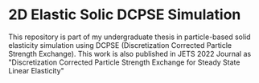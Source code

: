 # 2D Elastic Solic DCPSE Simulation
This repository is part of my undergraduate thesis in particle-based solid elasticity simulation using DCPSE (Discretization Corrected Particle Strength Exchange). This work is also published  in JETS 2022 Journal as "Discretization Corrected Particle Strength Exchange for Steady State Linear Elasticity"
